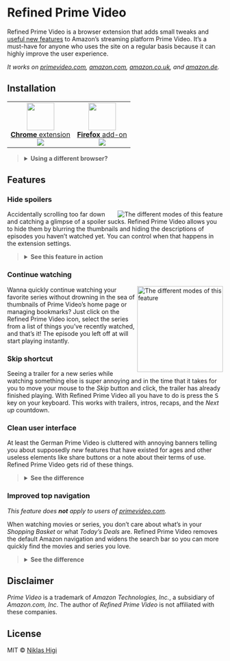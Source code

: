 # Refined Prime Video

Refined Prime Video is a browser extension that adds small tweaks and [useful new features](#features) to Amazon’s streaming platform Prime Video. It’s a must-have for anyone who uses the site on a regular basis because it can highly improve the user experience.

_It works on [primevideo.com][pv-global], [amazon.com][pv-us], [amazon.co.uk][pv-uk], and [amazon.de][pv-de]._

## Installation

<table>
  <tbody>
    <tr>
      <td align="center">
        <a href="https://chrome.google.com/webstore/detail/refined-prime-video/pieemlagbhnombolehnjdoaoojpphedd"><img height="64" src="https://cdnjs.cloudflare.com/ajax/libs/browser-logos/56.3.2/chrome/chrome.svg"></a>
        <br>
        <a href="https://chrome.google.com/webstore/detail/refined-prime-video/pieemlagbhnombolehnjdoaoojpphedd"><strong>Chrome</strong> extension</a>
        <br>
        <a href="https://chrome.google.com/webstore/detail/refined-prime-video/pieemlagbhnombolehnjdoaoojpphedd"><img valign="middle" src="https://img.shields.io/chrome-web-store/v/pieemlagbhnombolehnjdoaoojpphedd.svg?label=version&style=flat-square"></a>
        <br>
      </td>
      <td align="center">
        <a href="https://addons.mozilla.org/firefox/addon/refined-prime-video"><img height="64" src="https://cdnjs.cloudflare.com/ajax/libs/browser-logos/56.3.2/firefox/firefox.svg"></a>
        <br>
        <a href="https://addons.mozilla.org/firefox/addon/refined-prime-video"><strong>Firefox</strong> add-on</a>
        <br>
        <a href="https://addons.mozilla.org/firefox/addon/refined-prime-video"><img valign="middle" src="https://img.shields.io/amo/v/refined-prime-video.svg?label=version&style=flat-square"></a>
      </td>
    </tr>
  </tbody>
</table>

<blockquote>
  <details>
    <summary>
      <strong>Using a different browser?</strong>
    </summary>
    <br>
    Other browsers are not officially supported at the moment, but there are some workarounds:
    <p></p>
    <table>
      <tbody>
        <tr>
          <td align="center">
            <img valign="middle" width="24" src="https://cdnjs.cloudflare.com/ajax/libs/browser-logos/56.3.2/edge/edge.svg">
            <br>
            <strong>Edge</strong>
          </td>
          <td>
            By <a href="https://microsoftedgesupport.microsoft.com/hc/en-us/articles/360017581013">enabling the <em>Allow extensions from other stores</em> setting</a> you can install <a href="https://chrome.google.com/webstore/detail/refined-prime-video/pieemlagbhnombolehnjdoaoojpphedd">the Chrome extension</a> in Edge. Please note that, as of September 2019, this feature is <strong>only</strong> availabe in <a href="https://www.microsoftedgeinsider.com">preview builds of Edge</a>.
          </td>
        </tr>
        <tr>
          <td align="center">
            <img valign="middle" width="24" src="https://cdnjs.cloudflare.com/ajax/libs/browser-logos/56.3.2/opera/opera.svg">
            <br>
            <strong>Opera</strong>
          </td>
          <td>
            Using <a href="https://addons.opera.com/en/extensions/details/download-chrome-extension-9/">this extension</a>, you can install <a href="https://chrome.google.com/webstore/detail/refined-prime-video/pieemlagbhnombolehnjdoaoojpphedd">the Chrome extension</a> in Opera.
          </td>
        </tr>
      </tbody>
    </table>
  </details>
</blockquote>

## Features

### Hide spoilers

<img align="right" title="The different modes of this feature" src="https://user-images.githubusercontent.com/29176678/58661188-8af84380-8327-11e9-82e8-c8f6f89c54e4.png">

Accidentally scrolling too far down and catching a glimpse of a spoiler sucks. Refined Prime Video allows you to hide them by blurring the thumbnails and hiding the descriptions of episodes you haven’t watched yet. You can control when that happens in the extension settings.

<blockquote>
  <details>
    <summary>
      <strong>See this feature in action</strong>
    </summary>
    <br>
    <img title="The 'Hide spoilers' feature in action" src="https://user-images.githubusercontent.com/29176678/64418616-a1870700-d09b-11e9-801b-ace599b2694f.gif">
  </details>
</blockquote>

### Continue watching

<img align="right" width=200 title="The different modes of this feature" src="https://user-images.githubusercontent.com/29176678/58662651-027ba200-832b-11e9-917f-74f5a12f0436.png">

Wanna quickly continue watching your favorite series without drowning in the sea of thumbnails of Prime Video’s home page or managing bookmarks? Just click on the Refined Prime Video icon, select the series from a list of things you’ve recently watched, and that’s it! The episode you left off at will start playing instantly.

### Skip shortcut

Seeing a trailer for a new series while watching something else is super annoying and in the time that it takes for you to move your mouse to the *Skip* button and click, the trailer has already finished playing. With Refined Prime Video all you have to do is press the <kbd>S</kbd> key on your keyboard. This works with trailers, intros, recaps, and the *Next up* countdown.

### Clean user interface

At least the German Prime Video is cluttered with annoying banners telling you about supposedly _new_ features that have existed for ages and other useless elements like share buttons or a note about their terms of use. Refined Prime Video gets rid of these things.

<blockquote>
  <details>
    <summary>
      <strong>See the difference</strong>
    </summary>
    <br>
    <img title="The interface without and with Refined Prime Video" src="https://user-images.githubusercontent.com/29176678/43651140-de7519f2-9741-11e8-9565-dcfdb6fbf898.png">
  </details>
</blockquote>

### Improved top navigation

*This feature does **not** apply to users of [primevideo.com](https://primevideo.com).*

When watching movies or series, you don’t care about what’s in your *Shopping Basket* or what *Today’s Deals* are. Refined Prime Video removes the default Amazon navigation and widens the search bar so you can more quickly find the movies and series you love.

<blockquote>
  <details>
    <summary>
      <strong>See the difference</strong>
    </summary>
    <br>
    <img title="The navigation bar without Refined Prime Video" src="https://user-images.githubusercontent.com/29176678/43827618-9065af76-9afa-11e8-86ee-6efa5590995c.png">
    <img title="The navigation bar with Refined Prime Video" src="https://user-images.githubusercontent.com/29176678/43827628-9580ef20-9afa-11e8-81c2-8b548dc5cc85.png">
  </details>
</blockquote>

## Disclaimer

*Prime Video* is a trademark of *Amazon Technologies, Inc.*, a subsidiary of *Amazon.com, Inc*. The author of *Refined Prime Video* is not affiliated with these companies.

## License

MIT © [Niklas Higi](https://shroudedcode.com)

[pv-global]: https://www.primevideo.com/
[pv-us]: https://www.amazon.com/video
[pv-uk]: https://www.amazon.co.uk/video
[pv-de]: https://www.amazon.de/video
